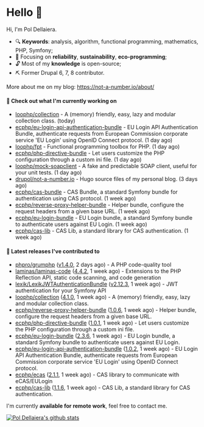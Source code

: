 # Hello 👋

Hi, I'm Pol Dellaiera.

- 🔍 **Keywords**: analysis, algorithm, functional programming, mathematics, PHP, Symfony;
- 🎯 Focusing on **reliability**, **sustainability**, **eco-programming**;
- 🔓 Most of my **knowledge** is open-source;
- ⛏️ Former Drupal 6, 7, 8 contributor.

More about me on my blog: https://not-a-number.io/about/

#### 👷 Check out what I'm currently working on

- [loophp/collection](https://github.com/loophp/collection) - A (memory) friendly, easy, lazy and modular collection class. (today)
- [ecphp/eu-login-api-authentication-bundle](https://github.com/ecphp/eu-login-api-authentication-bundle) - EU Login API Authentication Bundle, authenticate requests from European Commission corporate service &#39;EU Login&#39; using OpenID Connect protocol. (1 day ago)
- [loophp/fpt](https://github.com/loophp/fpt) - Functional programming toolbox for PHP. (1 day ago)
- [ecphp/php-directive-bundle](https://github.com/ecphp/php-directive-bundle) - Let users customize the PHP configuration through a custom ini file. (1 day ago)
- [loophp/mock-soapclient](https://github.com/loophp/mock-soapclient) - A fake and predictable SOAP client, useful for your unit tests. (1 day ago)
- [drupol/not-a-number.io](https://github.com/drupol/not-a-number.io) - Hugo source files of my personal blog. (3 days ago)
- [ecphp/cas-bundle](https://github.com/ecphp/cas-bundle) - CAS Bundle, a standard Symfony bundle for authentication using CAS protocol. (1 week ago)
- [ecphp/reverse-proxy-helper-bundle](https://github.com/ecphp/reverse-proxy-helper-bundle) - Helper bundle, configure the request headers from a given base URL. (1 week ago)
- [ecphp/eu-login-bundle](https://github.com/ecphp/eu-login-bundle) - EU Login bundle, a standard Symfony bundle to authenticate users against EU Login. (1 week ago)
- [ecphp/cas-lib](https://github.com/ecphp/cas-lib) - CAS Lib, a standard library for CAS authentication. (1 week ago)

#### 🔭 Latest releases I've contributed to

- [phpro/grumphp](https://github.com/phpro/grumphp) ([v1.4.0](https://github.com/phpro/grumphp/releases/tag/v1.4.0), 2 days ago) - A PHP code-quality tool
- [laminas/laminas-code](https://github.com/laminas/laminas-code) ([4.4.2](https://github.com/laminas/laminas-code/releases/tag/4.4.2), 1 week ago) - Extensions to the PHP Reflection API, static code scanning, and code generation
- [lexik/LexikJWTAuthenticationBundle](https://github.com/lexik/LexikJWTAuthenticationBundle) ([v2.12.3](https://github.com/lexik/LexikJWTAuthenticationBundle/releases/tag/v2.12.3), 1 week ago) - JWT authentication for your Symfony API
- [loophp/collection](https://github.com/loophp/collection) ([4.1.0](https://github.com/loophp/collection/releases/tag/4.1.0), 1 week ago) - A (memory) friendly, easy, lazy and modular collection class.
- [ecphp/reverse-proxy-helper-bundle](https://github.com/ecphp/reverse-proxy-helper-bundle) ([1.0.6](https://github.com/ecphp/reverse-proxy-helper-bundle/releases/tag/1.0.6), 1 week ago) - Helper bundle, configure the request headers from a given base URL.
- [ecphp/php-directive-bundle](https://github.com/ecphp/php-directive-bundle) ([1.0.1](https://github.com/ecphp/php-directive-bundle/releases/tag/1.0.1), 1 week ago) - Let users customize the PHP configuration through a custom ini file.
- [ecphp/eu-login-bundle](https://github.com/ecphp/eu-login-bundle) ([2.3.6](https://github.com/ecphp/eu-login-bundle/releases/tag/2.3.6), 1 week ago) - EU Login bundle, a standard Symfony bundle to authenticate users against EU Login.
- [ecphp/eu-login-api-authentication-bundle](https://github.com/ecphp/eu-login-api-authentication-bundle) ([1.0.2](https://github.com/ecphp/eu-login-api-authentication-bundle/releases/tag/1.0.2), 1 week ago) - EU Login API Authentication Bundle, authenticate requests from European Commission corporate service &#39;EU Login&#39; using OpenID Connect protocol.
- [ecphp/ecas](https://github.com/ecphp/ecas) ([2.1.1](https://github.com/ecphp/ecas/releases/tag/2.1.1), 1 week ago) - CAS library to communicate with eCAS/EULogin
- [ecphp/cas-lib](https://github.com/ecphp/cas-lib) ([1.1.6](https://github.com/ecphp/cas-lib/releases/tag/1.1.6), 1 week ago) - CAS Lib, a standard library for CAS authentication.

I'm currently **available for remote work**, feel free to contact me.

[![Pol Dellaiera's github stats](https://github-readme-stats.vercel.app/api?username=drupol&count_private=true&show_icons=true)](https://github.com/drupol)
